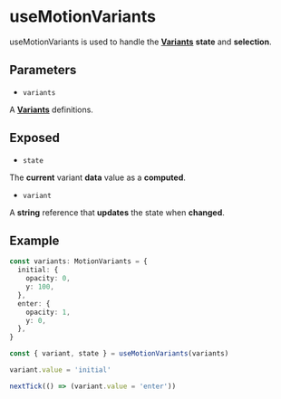 # useMotionVariants

useMotionVariants is used to handle the [**Variants**](/variants) **state** and **selection**.

## Parameters

- `variants`

A [**Variants**](/variants#custom-variants) definitions.

## Exposed

- `state`

The **current** variant **data** value as a **computed**.

- `variant`

A **string** reference that **updates** the state when **changed**.

## Example

```typescript
const variants: MotionVariants = {
  initial: {
    opacity: 0,
    y: 100,
  },
  enter: {
    opacity: 1,
    y: 0,
  },
}

const { variant, state } = useMotionVariants(variants)

variant.value = 'initial'

nextTick(() => (variant.value = 'enter'))
```
